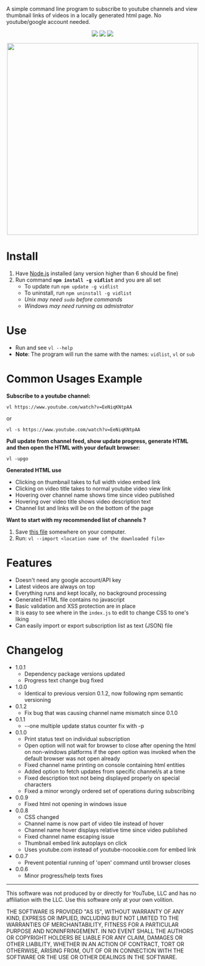 A simple command line program to subscribe to youtube channels and
view thumbnail links of videos in a locally generated html page. No
youtube/google account needed.

<p align='center'>
    <img src='https://img.shields.io/david/dxwc/vidlist.svg?style=for-the-badge'>
    <img src='https://img.shields.io/npm/dt/vidlist.svg?style=for-the-badge'>
    <img src='https://img.shields.io/npm/v/vidlist.svg?style=for-the-badge'>
</p>

<p align='center'>
    <img width='501px' src='https://raw.githubusercontent.com/dxwc/vidlist/files/vidlist.png'>
</p>

# Install

1. Have [Node.js](https://nodejs.org/en/) installed (any version
   higher than 6 should be fine)
2. Run command **`npm install -g vidlist`** and you are all set
    + To update run `npm update -g vidlist`
    + To uninstall, run `npm uninstall -g vidlist`
    + _Unix may need `sudo` before commands_
    + _Windows may need running as admistrator_

# Use

+ Run and see `vl --help`
+ **Note**: The program will run the same with the names: `vidlist`, `vl` or `sub`

# Common Usages Example

**Subscribe to a youtube channel:**

`vl https://www.youtube.com/watch?v=EeNiqKNtpAA`

or

`vl -s https://www.youtube.com/watch?v=EeNiqKNtpAA`

**Pull update from channel feed, show update progress, generate HTML and then open the HTML with your default browser:**

`vl -upgo`

**Generated HTML use**

+ Clicking on thumbnail takes to full width video embed link
+ Clicking on video title takes to normal youtube video view link
+ Hovering over channel name shows time since video published
+ Hovering over video title shows video description text
+ Channel list and links will be on the bottom of the page

**Want to start with my recommended list of channels ?**

1. Save [this file](https://raw.githubusercontent.com/dxwc/subscribe/files/subscriptions.json) somewhere on your computer.
2. Run: `vl --import <location name of the downloaded file>`

# Features

+ Doesn't need any google account/API key
+ Latest videos are always on top
+ Everything runs and kept locally, no background processing
+ Generated HTML file contains no javascript
+ Basic validation and XSS protection are in place
+ It is easy to see where in the `index.js` to edit to change CSS to one's liking
+ Can easily import or export subscription list as text (JSON) file

# Changelog

+ 1.0.1
    + Dependency package versions updated
    + Progress text change bug fixed
+ 1.0.0
    + Identical to previous version 0.1.2, now following npm semantic
      versioning
+ 0.1.2
    + Fix bug that was causing channel name mismatch since 0.1.0
+ 0.1.1
    + --one multiple update status counter fix with -p
+ 0.1.0
    + Print status text on individual subscription
    + Open option will not wait for browser to close after opening the html
      on non-windows platforms if the open option was invoked when the
      default browser was not open already
    + Fixed channel name printing on console containing html entities
    + Added option to fetch updates from specific channel/s at a time
    + Fixed description text not being displayed properly on special characters
    + Fixed a minor wrongly ordered set of operations during subscribing
+ 0.0.9
    + Fixed html not opening in windows issue
+ 0.0.8
    + CSS changed
    + Channel name is now part of video tile instead of hover
    + Channel name hover displays relative time since video published
    + Fixed channel name escaping issue
    + Thumbnail embed link autoplays on click
    + Uses youtube.com instead of youtube-nocookie.com for embed link
+ 0.0.7
    + Prevent potential running of 'open' command until browser closes
+ 0.0.6
    + Minor progress/help texts fixes

----

This software was not produced by or directly for YouTube, LLC and has no
affiliation with the LLC. Use this software only at your own volition.

THE SOFTWARE IS PROVIDED "AS IS", WITHOUT WARRANTY OF ANY KIND, EXPRESS OR
IMPLIED, INCLUDING BUT NOT LIMITED TO THE WARRANTIES OF MERCHANTABILITY,
FITNESS FOR A PARTICULAR PURPOSE AND NONINFRINGEMENT. IN NO EVENT SHALL THE
AUTHORS OR COPYRIGHT HOLDERS BE LIABLE FOR ANY CLAIM, DAMAGES OR OTHER
LIABILITY, WHETHER IN AN ACTION OF CONTRACT, TORT OR OTHERWISE, ARISING FROM,
OUT OF OR IN CONNECTION WITH THE SOFTWARE OR THE USE OR OTHER DEALINGS IN THE
SOFTWARE.
